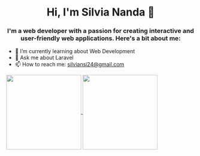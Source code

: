 <h1 align="center">Hi, I'm Silvia Nanda 👋</h1>
<h3 align="center">I'm a web developer with a passion for creating interactive and user-friendly web applications. Here's a bit about me:</h3>

- 🌱 I’m currently learning about Web Development
- 💬 Ask me about Laravel
- 📫 How to reach me: silviansi24@gmail.com

<a href="https://github.com/silviansi/github-readme-stats">
  <img height=200 align="center" src="https://github-readme-stats.vercel.app/api?username=silviansi" />
</a>
<a href="https://github.com/silviansi/convoychat">
  <img height=200 align="center" src="https://github-readme-stats.vercel.app/api/top-langs?username=silviansi&layout=compact&langs_count=8&card_width=320" />
</a>
